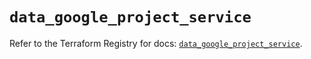 # `data_google_project_service`

Refer to the Terraform Registry for docs: [`data_google_project_service`](https://registry.terraform.io/providers/hashicorp/google/5.14.0/docs/data-sources/project_service).
